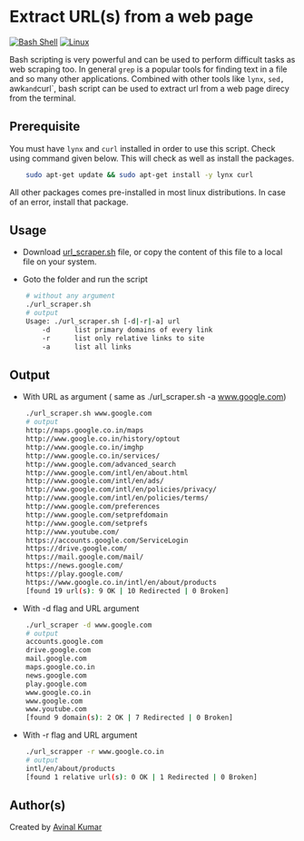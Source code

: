 # Extract URL(s) from a web page

[![Bash Shell](https://img.shields.io/static/v1?label=MADE%20WITH&message=BASH&color=red&style=for-the-badge&logo=gnu-bash)](https://shields.io/)
[![Linux](https://img.shields.io/static/v1?label=MADE%20FOR&message=LINUX&color=red&style=for-the-badge&logo=linux)](https://shields.io/)

Bash scripting is very powerful and can be used to perform difficult tasks as web scraping too. In general `grep` is a popular tools for finding text in a file and so many other applications. Combined with other tools like `lynx`, `sed, `awk` and `curl`, bash script can be used to extract url from a web page direcy from the terminal.

## Prerequisite

You must have `lynx` and `curl` installed in order to use this script. Check using command given below. This will check as well as install the packages.

```bash
    sudo apt-get update && sudo apt-get install -y lynx curl
```
All other packages comes pre-installed in most linux distributions. In case of an error, install that package.

## Usage

- Download [url_scraper.sh](url_scraper.sh) file, or copy the content of this file to a local file on your system.

- Goto the folder and run the script

```bash
    # without any argument
    ./url_scraper.sh
    # output
    Usage: ./url_scraper.sh [-d|-r|-a] url
        -d      list primary domains of every link
        -r      list only relative links to site
        -a      list all links
```

## Output

- With URL as argument ( same as ./url_scraper.sh -a www.google.com)
```bash
    ./url_scraper.sh www.google.com
    # output
    http://maps.google.co.in/maps
    http://www.google.co.in/history/optout
    http://www.google.co.in/imghp
    http://www.google.co.in/services/
    http://www.google.com/advanced_search
    http://www.google.com/intl/en/about.html
    http://www.google.com/intl/en/ads/
    http://www.google.com/intl/en/policies/privacy/
    http://www.google.com/intl/en/policies/terms/
    http://www.google.com/preferences
    http://www.google.com/setprefdomain
    http://www.google.com/setprefs
    http://www.youtube.com/
    https://accounts.google.com/ServiceLogin
    https://drive.google.com/
    https://mail.google.com/mail/
    https://news.google.com/
    https://play.google.com/
    https://www.google.co.in/intl/en/about/products
    [found 19 url(s): 9 OK | 10 Redirected | 0 Broken]
```

- With -d flag and URL argument

```bash
    ./url_scraper -d www.google.com
    # output
    accounts.google.com
    drive.google.com
    mail.google.com
    maps.google.co.in
    news.google.com
    play.google.com
    www.google.co.in
    www.google.com
    www.youtube.com
    [found 9 domain(s): 2 OK | 7 Redirected | 0 Broken]
```

- With -r flag and URL argument

```bash
    ./url_scrapper -r www.google.co.in
    # output
    intl/en/about/products
    [found 1 relative url(s): 0 OK | 1 Redirected | 0 Broken]
```

## Author(s)

Created by [Avinal Kumar](https://github.com/avinal)
